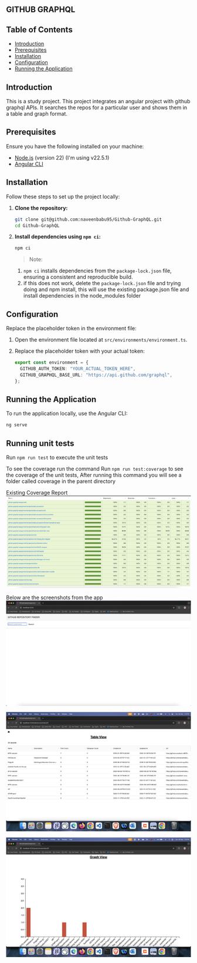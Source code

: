 ## GITHUB GRAPHQL

## Table of Contents

- [Introduction](#introduction)
- [Prerequisites](#prerequisites)
- [Installation](#installation)
- [Configuration](#configuration)
- [Running the Application](#running-the-application)

## Introduction

This is a study project. This project integrates an angular project with github graphql APIs. It searches the repos for a particular user and shows them in a table and graph format.

## Prerequisites

Ensure you have the following installed on your machine:

- [Node.js](https://nodejs.org/) (version 22) (I'm using v22.5.1)
- [Angular CLI](https://angular.io/cli)

## Installation

Follow these steps to set up the project locally:

1. **Clone the repository:**

   ```sh
   git clone git@github.com:naveenbabu95/Github-GraphQL.git
   cd Github-GraphQL
   ```

2. **Install dependencies using `npm ci`:**

   ```sh
   npm ci
   ```

   > Note:

   1. `npm ci` installs dependencies from the `package-lock.json` file, ensuring a consistent and reproducible build.
   2. if this does not work, delete the `package-lock.json` file and trying doing and npm install, this will use the existing package.json file and install dependencies in the node_modules folder

## Configuration

Replace the placeholder token in the environment file:

1. Open the environment file located at `src/environments/environment.ts`.
2. Replace the placeholder token with your actual token:

   ```typescript
   export const environment = {
     GITHUB_AUTH_TOKEN: "YOUR_ACTUAL_TOKEN_HERE",
     GITHUB_GRAPHQL_BASE_URL: "https://api.github.com/graphql",
   };
   ```

## Running the Application

To run the application locally, use the Angular CLI:

```sh
ng serve
```

## Running unit tests

Run `npm run test` to execute the unit tests

To see the coverage run the command
Run `npm run test:coverage` to see the coverage of the unit tests,
After running this command you will see a folder called coverage in the parent directory

Existing Coverage Report
![Existing Coverage Report](./src/assets/CoverageReport.png)

Below are the screenshots from the app
![Home Page](./src/assets/HomePage.png)

![table View Page](./src/assets/TableView.png)

![Home Page](./src/assets/GraphView.png)
